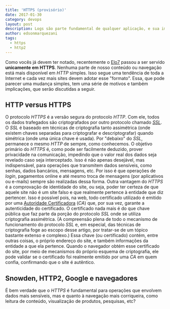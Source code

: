 ```yaml
---
title: 'HTTPS (provisório)'
date: 2017-01-30
category: devops
layout: post
description: Logs são parte fundamental de qualquer aplicação, e sua importância é notada especialmente nos momentos mais difíceis. Neste artigo veremos como gerenciar esses dados de forma eficaz e versátil, provendo robustez e, ainda assim, facilitando o dia-a-dia de nossas colabores aqui no Elo7.
author: edsonmarquezani
tags:
  - https
  - http2
---
```


Como vocês já devem ter notado, recentemente o [Elo7](https://www.elo7.com.br) passou a ser servido **unicamente em HTTPS**. Nenhuma parte de nosso conteúdo ou navegação está mais disponível em _HTTP_ simples. Isso segue uma tendência de toda a Internet e cada vez mais sites devem adotar esse "formato". Essa, que pode parecer uma mudança simples, tem uma série de motivos e também implicações, que serão discutidas a seguir.

## HTTP versus HTTPS

O protocolo _HTTPS_ é a versão segura do protocolo _HTTP_. Com ele, todos os dados trafegados são criptografados por outro protocolo chamado [_SSL_](https://en.wikipedia.org/wiki/Transport_Layer_Security). O _SSL_ é baseado em técnicas de criptografia tanto assimétrica (onde existem chaves separadas para criptografar e descriptografar) quando simétrica (onde uma única chave é usada). Por "debaixo" do _SSL_, permanece o mesmo _HTTP_ de sempre, como conhecemos.
O objetivo primário do _HTTPS_ é, como pode ser facilmente deduzido, prover privacidade na comunicação, impedindo que o valor real dos dados seja revelado caso seja interceptado. Isso é não apenas desejável, mas indispensável, para operações que transmitem dados sensíveis, como senhas, dados bancários, mensagens, etc. Por isso é que operações de _login_, pagamentos online e até mesmo troca de mensagens (por aplicativos ou e-mails) sempre são realizadas dessa forma.
Outra vantagem do _HTTPS_ é a comprovação de identidade do site, ou seja, poder ter certeza de que aquele site não é um site falso e que realmente pertence à entidade que diz pertencer. Isso é possível pois, na web, todo certificado utilizado é emitido por uma [Autoridade Certificadora](https://en.wikipedia.org/wiki/Certificate_authority) (_CA_) que, por sua vez, garante a autenticidade do certificado. O certificado nada mais é do que chave pública que faz parte da porção do protocolo _SSL_ onde se utiliza criptografia assimétrica. (A compreensão plena de todo o mecanismo de funcionamento do protocolo _SSL_ e, em especial, das técnicas de criptografia foge ao escopo desse artigo, por tratar-se de um tópico bastante extenso e complexo.) Essa chave (ou certificado) contém, entre outras coisas, o próprio endereço do site, e também informações da entidade a que ela pertence. Quando o navegador obtém esse certificado do site, por meio de mecanismos do próprio esquema de criptografia, ele pode validar se o certificado foi realmente emitido por uma _CA_ em quem confia, confirmando que o site é autêntico.

## Snowden, HTTP2, Google e navegadores

É bem verdade que o _HTTPS_ é fundamental para operações que envolvem dados mais sensíveis, mas e quanto à navegação mais corriqueira, como leitura de conteúdo, visualização de produtos, pesquisas, etc?
